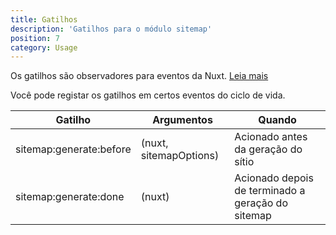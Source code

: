```yaml
---
title: Gatilhos
description: 'Gatilhos para o módulo sitemap'
position: 7
category: Usage
---
```


Os gatilhos são observadores para eventos da Nuxt. [Leia mais](https://nuxtjs.org/api/configuration-hooks)

Você pode registar os gatilhos em certos eventos do ciclo de vida.

| Gatilho  | Argumentos  | Quando | 
|---|---|---|
| sitemap:generate:before  | (nuxt, sitemapOptions) | Acionado antes da geração do sítio |
| sitemap:generate:done  | (nuxt) | Acionado depois de terminado a geração do sitemap |
